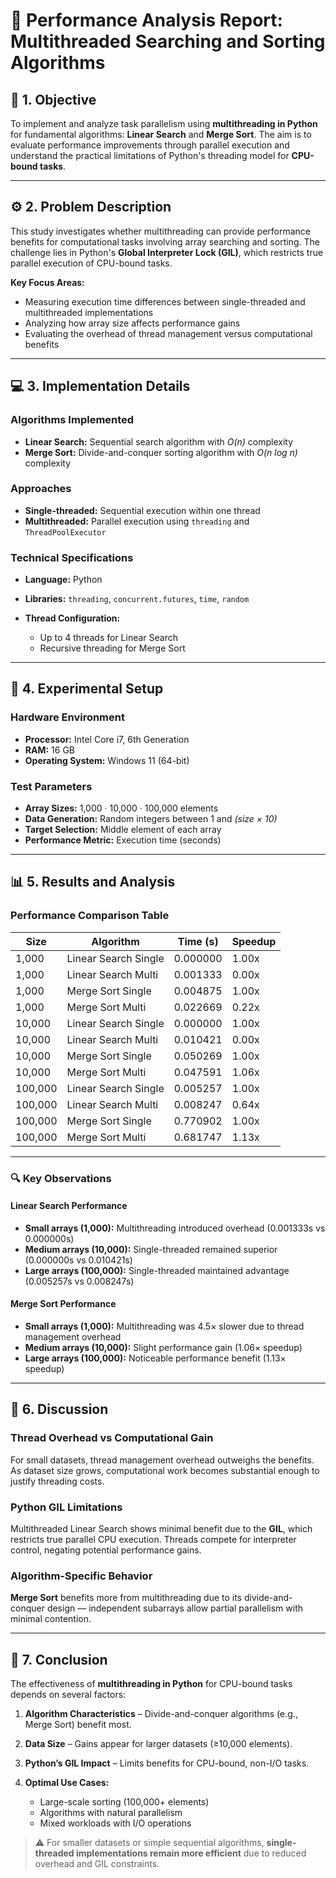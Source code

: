 # 🧠 Performance Analysis Report: Multithreaded Searching and Sorting Algorithms

## 📌 1. Objective

To implement and analyze task parallelism using **multithreading in Python** for fundamental algorithms: **Linear Search** and **Merge Sort**.
The aim is to evaluate performance improvements through parallel execution and understand the practical limitations of Python's threading model for **CPU-bound tasks**.

---

## ⚙️ 2. Problem Description

This study investigates whether multithreading can provide performance benefits for computational tasks involving array searching and sorting.
The challenge lies in Python's **Global Interpreter Lock (GIL)**, which restricts true parallel execution of CPU-bound tasks.

**Key Focus Areas:**

* Measuring execution time differences between single-threaded and multithreaded implementations
* Analyzing how array size affects performance gains
* Evaluating the overhead of thread management versus computational benefits

---

## 💻 3. Implementation Details

### **Algorithms Implemented**

* **Linear Search:** Sequential search algorithm with *O(n)* complexity
* **Merge Sort:** Divide-and-conquer sorting algorithm with *O(n log n)* complexity

### **Approaches**

* **Single-threaded:** Sequential execution within one thread
* **Multithreaded:** Parallel execution using `threading` and `ThreadPoolExecutor`

### **Technical Specifications**

* **Language:** Python
* **Libraries:** `threading`, `concurrent.futures`, `time`, `random`
* **Thread Configuration:**

  * Up to 4 threads for Linear Search
  * Recursive threading for Merge Sort

---

## 🧩 4. Experimental Setup

### **Hardware Environment**

* **Processor:** Intel Core i7, 6th Generation
* **RAM:** 16 GB
* **Operating System:** Windows 11 (64-bit)

### **Test Parameters**

* **Array Sizes:** 1,000 · 10,000 · 100,000 elements
* **Data Generation:** Random integers between 1 and *(size × 10)*
* **Target Selection:** Middle element of each array
* **Performance Metric:** Execution time (seconds)

---

## 📊 5. Results and Analysis

### **Performance Comparison Table**

| Size    | Algorithm            | Time (s) | Speedup |
| ------- | -------------------- | -------- | ------- |
| 1,000   | Linear Search Single | 0.000000 | 1.00x   |
| 1,000   | Linear Search Multi  | 0.001333 | 0.00x   |
| 1,000   | Merge Sort Single    | 0.004875 | 1.00x   |
| 1,000   | Merge Sort Multi     | 0.022669 | 0.22x   |
| 10,000  | Linear Search Single | 0.000000 | 1.00x   |
| 10,000  | Linear Search Multi  | 0.010421 | 0.00x   |
| 10,000  | Merge Sort Single    | 0.050269 | 1.00x   |
| 10,000  | Merge Sort Multi     | 0.047591 | 1.06x   |
| 100,000 | Linear Search Single | 0.005257 | 1.00x   |
| 100,000 | Linear Search Multi  | 0.008247 | 0.64x   |
| 100,000 | Merge Sort Single    | 0.770902 | 1.00x   |
| 100,000 | Merge Sort Multi     | 0.681747 | 1.13x   |

---

### 🔍 Key Observations

#### **Linear Search Performance**

* **Small arrays (1,000):** Multithreading introduced overhead (0.001333s vs 0.000000s)
* **Medium arrays (10,000):** Single-threaded remained superior (0.000000s vs 0.010421s)
* **Large arrays (100,000):** Single-threaded maintained advantage (0.005257s vs 0.008247s)

#### **Merge Sort Performance**

* **Small arrays (1,000):** Multithreading was 4.5× slower due to thread management overhead
* **Medium arrays (10,000):** Slight performance gain (1.06× speedup)
* **Large arrays (100,000):** Noticeable performance benefit (1.13× speedup)

---

## 🧠 6. Discussion

### **Thread Overhead vs Computational Gain**

For small datasets, thread management overhead outweighs the benefits.
As dataset size grows, computational work becomes substantial enough to justify threading costs.

### **Python GIL Limitations**

Multithreaded Linear Search shows minimal benefit due to the **GIL**, which restricts true parallel CPU execution.
Threads compete for interpreter control, negating potential performance gains.

### **Algorithm-Specific Behavior**

**Merge Sort** benefits more from multithreading due to its divide-and-conquer design —
independent subarrays allow partial parallelism with minimal contention.

---

## 🏁 7. Conclusion

The effectiveness of **multithreading in Python** for CPU-bound tasks depends on several factors:

1. **Algorithm Characteristics** – Divide-and-conquer algorithms (e.g., Merge Sort) benefit most.
2. **Data Size** – Gains appear for larger datasets (≥10,000 elements).
3. **Python’s GIL Impact** – Limits benefits for CPU-bound, non-I/O tasks.
4. **Optimal Use Cases:**

   * Large-scale sorting (100,000+ elements)
   * Algorithms with natural parallelism
   * Mixed workloads with I/O operations

> ⚠️ For smaller datasets or simple sequential algorithms, **single-threaded implementations remain more efficient** due to reduced overhead and GIL constraints.




